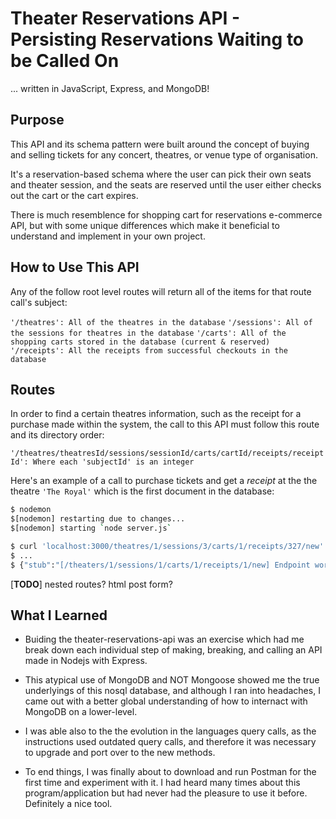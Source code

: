 # Theater Reservations API - Persisting Reservations Waiting to be Called On
 ... written in JavaScript, Express, and MongoDB!


## Purpose

This API and its schema pattern were built around the concept of buying and selling tickets for any concert, theatres, or venue type of organisation.

It's a reservation-based schema where the user can pick their own seats and theater session, and the seats are reserved until the user either checks out the cart or the cart expires.

There is much resemblence for shopping cart for reservations e-commerce API, but with some unique differences which make it beneficial to understand and implement in your own project.

## How to Use This API

Any of the follow root level routes will return all of the items for that route call's subject:

`'/theatres': All of the theatres in the database`
`'/sessions': All of the sessions for theatres in the database`
`'/carts': All of the shopping carts stored in the database (current & reserved)`
`'/receipts': All the receipts from successful checkouts in the database`

## Routes

In order to find a certain theatres information, such as the receipt for a purchase made within the system, the call to this API must follow this route and its directory order:

`'/theatres/theatresId/sessions/sessionId/carts/cartId/receipts/receiptId': Where each 'subjectId' is an integer`

Here's an example of a call to purchase tickets and get a *receipt* at the the theatre `'The Royal'` which is the first document in the database:

```sh
$ nodemon
$[nodemon] restarting due to changes...
$[nodemon] starting `node server.js`

$ curl 'localhost:3000/theatres/1/sessions/3/carts/1/receipts/327/new'
$ ... 
$ {"stub":"[/theaters/1/sessions/1/carts/1/receipts/1/new] Endpoint works!"}%

```
[**TODO**] nested routes? html post form?

## What I Learned

- Buiding the theater-reservations-api was an exercise which had me break down each individual step of making, breaking, and calling an API made in Nodejs with Express. 

- This atypical use of MongoDB and NOT Mongoose showed me the true underlyings of this nosql database, and although I ran into headaches, I came out with a better global understanding of how to internact with MongoDB on a lower-level.

- I was able also to the the evolution in the languages query calls, as the instructions used outdated query calls, and therefore it was necessary to upgrade and port over to the new methods.

- To end things, I was finally about to download and run Postman for the first time and experiment with it. I had heard many times about this program/application but had never had the pleasure to use it before. Definitely a nice tool.

